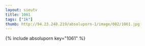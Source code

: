 ```yaml
--- 
layout: sieutv
title: 1061
tags: ["1k"]
thumb: http://94.23.248.219/absoluporn-1/image/002/1061.jpg
---
```

{% include absoluporn key="1061" %} 

